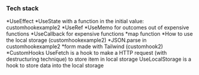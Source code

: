 ### Tech stack

*UseEffect
*UseState with a function in the initial value: customhookexample2
*UseRef
*UseMemo for outcomes out of expensive functions
*UseCallback for expensive functions
*map function
*How to use the local storage (customhookexample2)
*JSON.parse in customhookexample2
*form made with Tailwind (customhook2)
*CustomHooks
UseFetch is a hook to make a HTTP request (with destructuring technique)
to store item in local storage
UseLocalStorage is a hook to store data into the local storage
